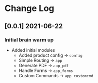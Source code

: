# Change Log

## [0.0.1] 2021-06-22
### Initial brain warm up

- Added initial modules
    - Added product config -> `config`
    - Simple Routing       -> `app`
    - Generate PDF         -> `app_pdf`
    - Handle Forms         -> `app_forms`
    - Custom Commands      -> `app_customcmd`
